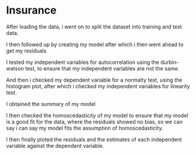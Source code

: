 # Insurance

After loading the data, i went on to split the dataset into training and test data.

I then followed up by creating my model after which i then went ahead to get my residuals 

I tested my independent variables for autocorrelation using the durbin-watson test, to ensure that my independent variables are not the same.

And then i checked my dependent variable for a normalty test, using the histogram plot, after which i checked my independent variables for linearity test.


I obtained the summary of my model

I then checked the homoscedasticity of my model to ensure that my model is a good fit for the data, where the residuals showed no bias, so we can say i can say my model fits the assumption of homoscedasticity.


I then finally ploted the residuals and the estimates of each independent variable against the dependent variable.